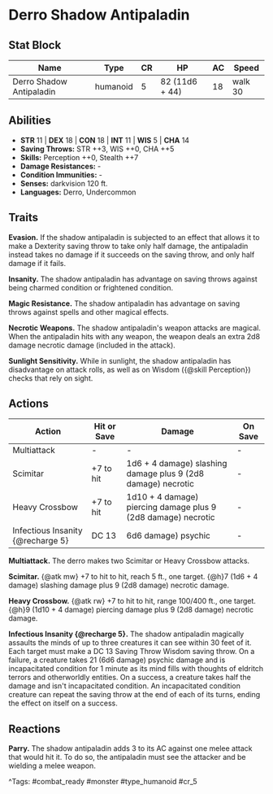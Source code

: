 # Derro Shadow Antipaladin

## Stat Block

| Name | Type | CR | HP | AC | Speed |
|------|------|----|----|----|-------|
| Derro Shadow Antipaladin | humanoid | 5 | 82 (11d6 + 44) | 18 | walk 30 |

## Abilities

- **STR** 11 | **DEX** 18 | **CON** 18 | **INT** 11 | **WIS** 5 | **CHA** 14
- **Saving Throws:** STR ++3, WIS ++0, CHA ++5  
- **Skills:** Perception ++0, Stealth ++7  
- **Damage Resistances:** -  
- **Condition Immunities:** -  
- **Senses:** darkvision 120 ft.  
- **Languages:** Derro, Undercommon

## Traits

**Evasion.** If the shadow antipaladin is subjected to an effect that allows it to make a Dexterity saving throw to take only half damage, the antipaladin instead takes no damage if it succeeds on the saving throw, and only half damage if it fails.

**Insanity.** The shadow antipaladin has advantage on saving throws against being charmed condition or frightened condition.

**Magic Resistance.** The shadow antipaladin has advantage on saving throws against spells and other magical effects.

**Necrotic Weapons.** The shadow antipaladin's weapon attacks are magical. When the antipaladin hits with any weapon, the weapon deals an extra 2d8 damage necrotic damage (included in the attack).

**Sunlight Sensitivity.** While in sunlight, the shadow antipaladin has disadvantage on attack rolls, as well as on Wisdom ({@skill Perception}) checks that rely on sight.


## Actions

| Action | Hit or Save | Damage | On Save |
|--------|--------------|--------|----------|
| Multiattack | - | - | - |
| Scimitar | +7 to hit | 1d6 + 4 damage) slashing damage plus 9 (2d8 damage) necrotic | - |
| Heavy Crossbow | +7 to hit | 1d10 + 4 damage) piercing damage plus 9 (2d8 damage) necrotic | - |
| Infectious Insanity {@recharge 5} | DC 13 | 6d6 damage) psychic | - |

**Multiattack.** The derro makes two Scimitar or Heavy Crossbow attacks.

**Scimitar.** {@atk mw} +7 to hit to hit, reach 5 ft., one target. {@h}7 (1d6 + 4 damage) slashing damage plus 9 (2d8 damage) necrotic damage.

**Heavy Crossbow.** {@atk rw} +7 to hit to hit, range 100/400 ft., one target. {@h}9 (1d10 + 4 damage) piercing damage plus 9 (2d8 damage) necrotic damage.

**Infectious Insanity {@recharge 5}.** The shadow antipaladin magically assaults the minds of up to three creatures it can see within 30 feet of it. Each target must make a DC 13 Saving Throw Wisdom saving throw. On a failure, a creature takes 21 (6d6 damage) psychic damage and is incapacitated condition for 1 minute as its mind fills with thoughts of eldritch terrors and otherworldly entities. On a success, a creature takes half the damage and isn't incapacitated condition. An incapacitated condition creature can repeat the saving throw at the end of each of its turns, ending the effect on itself on a success.

## Reactions

**Parry.** The shadow antipaladin adds 3 to its AC against one melee attack that would hit it. To do so, the antipaladin must see the attacker and be wielding a melee weapon.



^Tags: #combat_ready #monster #type_humanoid #cr_5